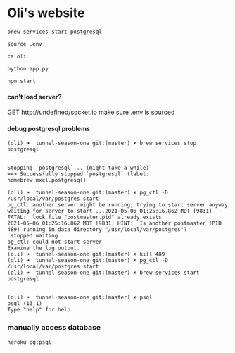 # Oli's website


```
brew services start postgresql

source .env

ca oli

python app.py

npm start
```

#### can't load server?
GET http://undefined/socket.io
make sure .env is sourced

#### debug postgresql problems
```
(oli) ➜  tunnel-season-one git:(master) ✗ brew services stop postgresql


Stopping `postgresql`... (might take a while)
==> Successfully stopped `postgresql` (label: homebrew.mxcl.postgresql)

(oli) ➜  tunnel-season-one git:(master) ✗ pg_ctl -D /usr/local/var/postgres start
pg_ctl: another server might be running; trying to start server anyway
waiting for server to start....2021-05-06 01:25:16.862 MDT [9831] FATAL:  lock file "postmaster.pid" already exists
2021-05-06 01:25:16.862 MDT [9831] HINT:  Is another postmaster (PID 489) running in data directory "/usr/local/var/postgres"?
 stopped waiting
pg_ctl: could not start server
Examine the log output.
(oli) ➜  tunnel-season-one git:(master) ✗ kill 489
(oli) ➜  tunnel-season-one git:(master) ✗ pg_ctl -D /usr/local/var/postgres start
(oli) ➜  tunnel-season-one git:(master) ✗ brew services start postgresql


(oli) ➜  tunnel-season-one git:(master) ✗ psql
psql (13.1)
Type "help" for help.

```


### manually access database
```
heroku pg:psql
```

